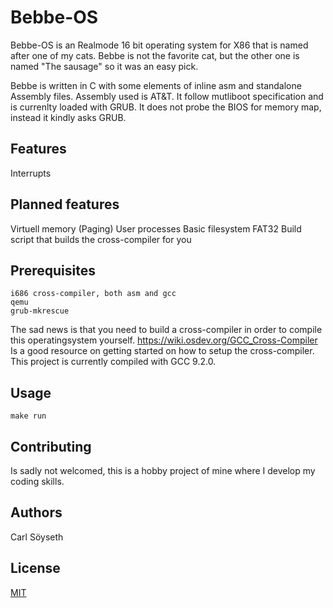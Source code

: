 # Bebbe-OS

Bebbe-OS is an Realmode 16 bit operating system for X86 that is named after one of my cats. Bebbe is not the favorite cat, but the other one is named "The sausage" so it was an easy pick.

Bebbe is written in C with some elements of inline asm and standalone Assembly files. Assembly used is AT&T. It follow mutliboot specification and is currenlty loaded with GRUB. It does not probe the BIOS for memory map, instead it kindly asks GRUB.

## Features
Interrupts

## Planned features
Virtuell memory (Paging)
User processes 
Basic filesystem FAT32
Build script that builds the cross-compiler for you



## Prerequisites 

```
i686 cross-compiler, both asm and gcc
qemu
grub-mkrescue
```

The sad news is that you need to build a cross-compiler in order to compile this operatingsystem yourself.
https://wiki.osdev.org/GCC_Cross-Compiler 
Is a good resource on getting started on how to setup the cross-compiler. 
This project is currently compiled with GCC 9.2.0. 



## Usage

```
make run
```

## Contributing
Is sadly not welcomed, this is a hobby project of mine where I develop my coding skills.

## Authors
Carl Söyseth

## License
[MIT](https://choosealicense.com/licenses/mit/)

